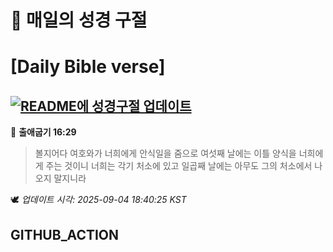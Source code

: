 # 🙏 매일의 성경 구절
# [Daily Bible verse]
## [![README에 성경구절 업데이트](https://github.com/DONGSUKA/first_test/actions/workflows/update-readme-bible.yml/badge.svg)](https://github.com/DONGSUKA/first_test/actions/workflows/update-readme-bible.yml)
<!-- START_BIBLE_VERSE -->
📖 **출애굽기 16:29**
> 볼지어다 여호와가 너희에게 안식일을 줌으로 여섯째 날에는 이틀 양식을 너희에게 주는 것이니 너희는 각기 처소에 있고 일곱째 날에는 아무도 그의 처소에서 나오지 말지니라

🕊️ _업데이트 시각: 2025-09-04 18:40:25 KST_
  <!-- END_BIBLE_VERSE -->
## GITHUB_ACTION
